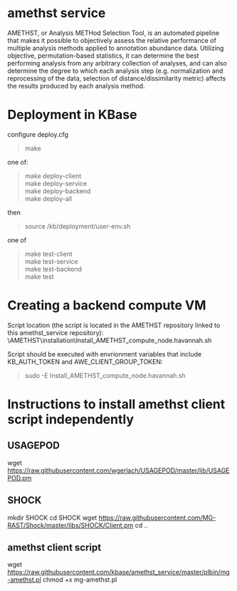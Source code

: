amethst service
===============

AMETHST, or Analysis METHod Selection Tool, is an automated pipeline that makes it possible to objectively assess the relative performance of multiple analysis methods applied to annotation abundance data. Utilizing objective, permutation-based statistics, it can determine the best performing analysis from any arbitrary collection of analyses, and can also determine the degree to which each analysis step (e.g. normalization and reprocessing of the data, selection of distance/dissimilarity metric) affects the results produced by each analysis method.




Deployment in KBase
===================

configure deploy.cfg



> make<br>

one of:
> make deploy-client<br>
> make deploy-service<br>
> make deploy-backend<br>
> make deploy-all<br>

then
> source /kb/deployment/user-env.sh<br>

one of
> make test-client<br>
> make test-service<br>
> make test-backend<br>
> make test<br>


Creating a backend compute VM
=============================
Script location (the script is located in the AMETHST repository linked to this amethst_service repository):
\AMETHST\installation\Install_AMETHST_compute_node.havannah.sh

Script should be executed with envrionment variables that include KB_AUTH_TOKEN and AWE_CLIENT_GROUP_TOKEN:
> sudo -E Install_AMETHST_compute_node.havannah.sh



Instructions to install amethst client script independently
===========================================================

USAGEPOD
--------
wget https://raw.githubusercontent.com/wgerlach/USAGEPOD/master/lib/USAGEPOD.pm

SHOCK
-----
mkdir SHOCK
cd SHOCK
wget https://raw.githubusercontent.com/MG-RAST/Shock/master/libs/SHOCK/Client.pm
cd ..

amethst client script
---------------------
wget https://raw.githubusercontent.com/kbase/amethst_service/master/plbin/mg-amethst.pl
chmod +x mg-amethst.pl

